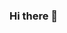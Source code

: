 ### Hi there 👋

<!--
**salakiaku/salakiaku** is a ✨ _special_ ✨ repository because its `README.md` (this file) appears on your GitHub profile.

- 🌱 I’m currently learning Node JS
- 📫 How to reach me: ...
- 😄 Pronouns: ...
- ⚡ Fun fact: ...
-->
